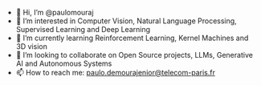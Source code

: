 - 👋 Hi, I’m @paulomouraj
- 👀 I’m interested in Computer Vision, Natural Language Processing, Supervised Learning and Deep Learning
- 🌱 I’m currently learning Reinforcement Learning, Kernel Machines and 3D vision
- 💞️ I’m looking to collaborate on Open Source projects, LLMs, Generative AI and Autonomous Systems
- 📫 How to reach me: paulo.demourajenior@telecom-paris.fr

<!---
paulomouraj/paulomouraj is a ✨ special ✨ repository because its `README.md` (this file) appears on your GitHub profile.
You can click the Preview link to take a look at your changes.
--->
